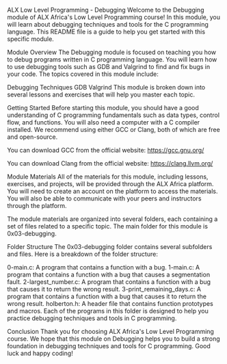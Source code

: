 ALX Low Level Programming - Debugging
Welcome to the Debugging module of ALX Africa's Low Level Programming course! In this module, you will learn about debugging techniques and tools for the C programming language. This README file is a guide to help you get started with this specific module.

Module Overview
The Debugging module is focused on teaching you how to debug programs written in C programming language. You will learn how to use debugging tools such as GDB and Valgrind to find and fix bugs in your code. The topics covered in this module include:

Debugging Techniques
GDB
Valgrind
This module is broken down into several lessons and exercises that will help you master each topic.

Getting Started
Before starting this module, you should have a good understanding of C programming fundamentals such as data types, control flow, and functions. You will also need a computer with a C compiler installed. We recommend using either GCC or Clang, both of which are free and open-source.

You can download GCC from the official website: https://gcc.gnu.org/

You can download Clang from the official website: https://clang.llvm.org/

Module Materials
All of the materials for this module, including lessons, exercises, and projects, will be provided through the ALX Africa platform. You will need to create an account on the platform to access the materials. You will also be able to communicate with your peers and instructors through the platform.

The module materials are organized into several folders, each containing a set of files related to a specific topic. The main folder for this module is 0x03-debugging.

Folder Structure
The 0x03-debugging folder contains several subfolders and files. Here is a breakdown of the folder structure:

0-main.c: A program that contains a function with a bug.
1-main.c: A program that contains a function with a bug that causes a segmentation fault.
2-largest_number.c: A program that contains a function with a bug that causes it to return the wrong result.
3-print_remaining_days.c: A program that contains a function with a bug that causes it to return the wrong result.
holberton.h: A header file that contains function prototypes and macros.
Each of the programs in this folder is designed to help you practice debugging techniques and tools in C programming.

Conclusion
Thank you for choosing ALX Africa's Low Level Programming course. We hope that this module on Debugging helps you to build a strong foundation in debugging techniques and tools for C programming. Good luck and happy coding!
